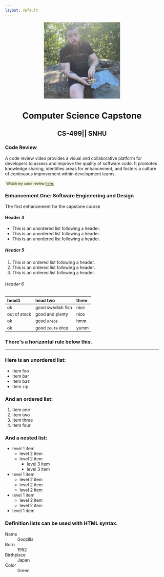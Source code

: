 ```yaml
---
layout: default
---
```

<img src="images/Grafton_Brown.jpg" alt="Grafton Brown" width="250" height="250" style="display: block; margin: 0 auto;">


<h1 style="text-align: center;">Computer Science Capstone</h1>
<h2 style="text-align: center;">CS-499|| SNHU</h2>

### Code Review
A code review video provides a visual and collaborative platform for developers to assess and improve the quality of software code. It promotes knowledge sharing, identifies areas for enhancement, and fosters a culture of continuous improvement within development teams.

<small style="background-color: #F5F5DC; padding: 2px 4px; border-radius: 4px;">Watch my code review <a href="https://www.youtube.com/watch?v=6w_f-GC5R3I">here.</a></small>


### Enhancement One: Software Engineering and Design

The first enhancement for the capstone course 
#### Header 4

*   This is an unordered list following a header.
*   This is an unordered list following a header.
*   This is an unordered list following a header.

##### Header 5

1.  This is an ordered list following a header.
2.  This is an ordered list following a header.
3.  This is an ordered list following a header.

###### Header 6

| head1        | head two          | three |
|:-------------|:------------------|:------|
| ok           | good swedish fish | nice  |
| out of stock | good and plenty   | nice  |
| ok           | good `oreos`      | hmm   |
| ok           | good `zoute` drop | yumm  |

### There's a horizontal rule below this.

* * *

### Here is an unordered list:

*   Item foo
*   Item bar
*   Item baz
*   Item zip

### And an ordered list:

1.  Item one
1.  Item two
1.  Item three
1.  Item four

### And a nested list:

- level 1 item
  - level 2 item
  - level 2 item
    - level 3 item
    - level 3 item
- level 1 item
  - level 2 item
  - level 2 item
  - level 2 item
- level 1 item
  - level 2 item
  - level 2 item
- level 1 item

### Definition lists can be used with HTML syntax.

<dl>
<dt>Name</dt>
<dd>Godzilla</dd>
<dt>Born</dt>
<dd>1952</dd>
<dt>Birthplace</dt>
<dd>Japan</dd>
<dt>Color</dt>
<dd>Green</dd>
</dl>
